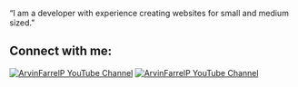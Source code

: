 “I am a developer with experience creating websites for small and medium sized."

## Connect with me:
[![ArvinFarrelP YouTube Channel](./img/youtube-light.svg)](https://www.youtube.com/@ArvinFarrelP)
[![ArvinFarrelP YouTube Channel](./img/youtube-dark.svg)](https://www.youtube.com/@ArvinFarrelP)
